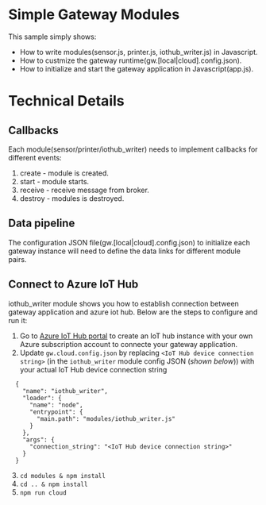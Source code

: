 # Simple Gateway Modules
This sample simply shows:
- How to write modules(sensor.js, printer.js, iothub_writer.js) in Javascript.
- How to custmize the gateway runtime(gw.[local|cloud].config.json).
- How to initialize and start the gateway application in Javascript(app.js).

# Technical Details
## Callbacks
Each module(sensor/printer/iothub_writer) needs to implement callbacks for different events:
1. create - module is created.
2. start - module starts.
3. receive - receive message from broker.
4. destroy - modules is destroyed.
## Data pipeline
The configuration JSON file(gw.[local|cloud].config.json) to initialize each gateway instance will 
need to define the data links for different module pairs.
## Connect to Azure IoT Hub
iothub_writer module shows you how to establish connection between gateway application and azure iot
hub. Below are the steps to configure and run it:
1. Go to [Azure IoT Hub portal](https://azure.microsoft.com/en-us/services/iot-hub/) to create an 
IoT hub instance with your own Azure subscription account to connecte your gateway application.
2. Update `gw.cloud.config.json` by replacing `<IoT Hub device connection string>` (in the 
`iothub_writer` module config JSON (*shown below*)) with your actual IoT Hub device connection
string
```
  {
    "name": "iothub_writer",
    "loader": {
      "name": "node",
      "entrypoint": {
        "main.path": "modules/iothub_writer.js"
      }
    },
    "args": {
      "connection_string": "<IoT Hub device connection string>"
    }
  }
```
3. `cd modules & npm install`
4. `cd .. & npm install`
5. `npm run cloud`
